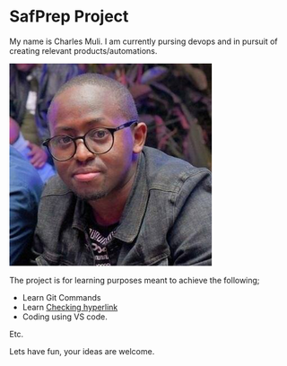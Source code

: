 # SafPrep Project
My name is Charles Muli. I am currently pursing devops and in pursuit of creating relevant products/automations. 
<link rel="stylesheet" href="css/style.css" type="text/css">

<img src="images/chax.jpg" alt="Image of Charles">

The project is for learning purposes meant to achieve the following;
* Learn Git Commands
* Learn [Checking hyperlink](https://www.google.com)
* Coding using VS code.

Etc.

Lets have fun, your ideas are welcome.


